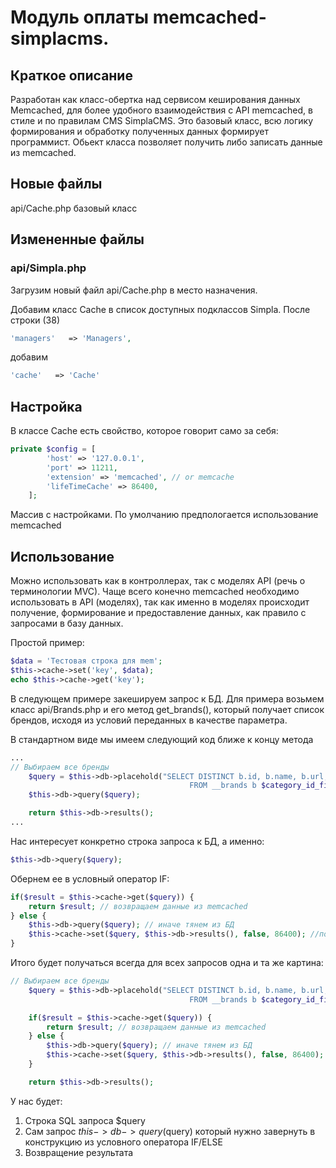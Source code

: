 # Модуль оплаты memcached-simplacms.

## Краткое описание
Разработан как класс-обертка над сервисом кеширования данных Memcached, для более удобного взаимодействия с API memcached, в стиле и по правилам CMS SimplaCMS.
Это базовый класс, всю логику формирования и обработку полученных данных формирует программист. Обьект класса позволяет получить либо записать данные из memcached.

## Новые файлы
api/Cache.php базовый класс

## Измененные файлы
### api/Simpla.php

Загрузим новый файл api/Cache.php в место назначения.

Добавим класс Cache в список доступных подклассов Simpla. После строки (38)
```php
'managers'   => 'Managers',
```
добавим
```php
'cache'   => 'Cache'
```

## Настройка
В классе Cache есть свойство, которое говорит само за себя:

```php
private $config = [
        'host' => '127.0.0.1',
        'port' => 11211,
        'extension' => 'memcached', // or memcache
        'lifeTimeCache' => 86400,
    ];

```
Массив с настройками. По умолчанию предпологается использование memcached

## Использование

Можно использовать как в контроллерах, так с моделях API (речь о терминологии MVC). Чаще всего конечно memcached необходимо использовать в API (моделях), так как именно в моделях происходит получение, формирование и предоставление данных, как правило с запросами в базу данных.

Простой пример:

```php
$data = 'Тестовая строка для mem';
$this->cache->set('key', $data);
echo $this->cache->get('key');
```

В следующем примере закешируем запрос к БД. 
Для примера возьмем класс api/Brands.php и его метод get_brands(), который получает список брендов, исходя из условий переданных в качестве параметра.

В стандартном виде мы имеем следующий код ближе к концу метода 

```php
...
// Выбираем все бренды
	$query = $this->db->placehold("SELECT DISTINCT b.id, b.name, b.url, b.meta_title, b.meta_keywords, b.meta_description, b.description, b.image
								 		FROM __brands b $category_id_filter ORDER BY b.name");
	$this->db->query($query);

	return $this->db->results();
...
```

Нас интересует конкретно строка запроса к БД, а именно:

```php
$this->db->query($query);
```

Обернем ее в условный оператор IF:

```php
if($result = $this->cache->get($query)) {
	return $result; // возвращаем данные из memcached
} else {
	$this->db->query($query); // иначе тянем из БД
	$this->cache->set($query, $this->db->results(), false, 86400); //помещаем в кеш
}
```

Итого будет получаться всегда для всех запросов одна и та же картина:

```php
// Выбираем все бренды
	$query = $this->db->placehold("SELECT DISTINCT b.id, b.name, b.url, b.meta_title, b.meta_keywords, b.meta_description, b.description, b.image
								 		FROM __brands b $category_id_filter ORDER BY b.name");

	if($result = $this->cache->get($query)) {
		return $result; // возвращаем данные из memcached
	} else {
		$this->db->query($query); // иначе тянем из БД
		$this->cache->set($query, $this->db->results(), false, 86400); //помещаем в кеш
	}

	return $this->db->results();
```

У нас будет: 
1) Строка SQL запроса $query
2) Сам запрос $this->db->query($query) который нужно завернуть в конструкцию из условного оператора IF/ELSE
3) Возвращение результата
